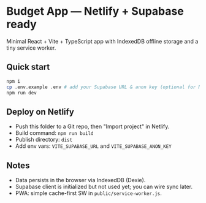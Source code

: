 
# Budget App — Netlify + Supabase ready

Minimal React + Vite + TypeScript app with IndexedDB offline storage and a tiny service worker.

## Quick start

```bash
npm i
cp .env.example .env # add your Supabase URL & anon key (optional for MVP local-only)
npm run dev
```

## Deploy on Netlify

- Push this folder to a Git repo, then "Import project" in Netlify.
- Build command: `npm run build`
- Publish directory: `dist`
- Add env vars: `VITE_SUPABASE_URL` and `VITE_SUPABASE_ANON_KEY`

## Notes
- Data persists in the browser via IndexedDB (Dexie).
- Supabase client is initialized but not used yet; you can wire sync later.
- PWA: simple cache-first SW in `public/service-worker.js`.

